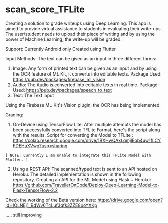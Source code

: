 # scan_score_TFLite

Creating a solution to grade writeups using Deep Learning. This app is aimed to provide virtual assistance to students in evaluating their write-ups. The user/student needs to upload their piece of writing and by using the power of Machine Learning, the write-up will be graded.

Support: Currently Android only
Created using Flutter

Input Methods:
The text can be given as an input in three different forms:
  1. Image: Any form of printed text can be given as an input and by using the OCR feature of ML Kit, it converts into editable texts.
        Package Used: https://pub.dev/packages/firebase_ml_vision
  2. Audio: The Audio is converted into editable texts in real time.
        Package Used: https://pub.dev/packages/speech_to_text
  3. Text: The Text input

Using the Firebase ML-Kit's Vision plugin, the OCR has being implemented.

Grading:

  1. On-Device using TensorFlow Lite: After multiple attempts the model has been successfully converted into TFLite Format, here's the script along with the results.
  Script for converting the Model to TFLite :
    https://colab.research.google.com/drive/1BXHwQAxLqmjlEob4uw1fLCYFDEHuXVwg?usp=sharing
    
    [ NOTE: Currently I am unable to integrate this TFLite Model with Flutter. ]

  2. Using a REST API: The scanned/typed text is sent to an API hosted on Heroku. The detailed implementation is shown in the following repository.
  Creating an API for the ML Model using Flask + Heroku:
    https://github.com/TravellerOnCode/Deploy-Deep-Learning-Model-to-Flask-TensorFlow-2.2


Check the working of the Beta version here:
https://drive.google.com/open?id=1QLNEj1_BdWv6T4Luf3qfk3ZZE8ooYXKp



..... still improving


